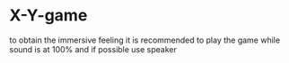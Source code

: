 # X-Y-game
to obtain the immersive feeling it is recommended to play the game while sound is at 100% and if possible use speaker
